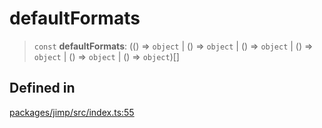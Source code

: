 # defaultFormats

> `const` **defaultFormats**: (() =\> `object` \| () =\> `object` \| ()
> =\> `object` \| () =\> `object` \| () =\> `object` \| () =\>
> `object`)\[\]

## Defined in

[packages/jimp/src/index.ts:55](https://github.com/jimp-dev/jimp/blob/b6b0e418a5f1259211a133b20cddb4f4e5c25679/packages/jimp/src/index.ts#L55)
